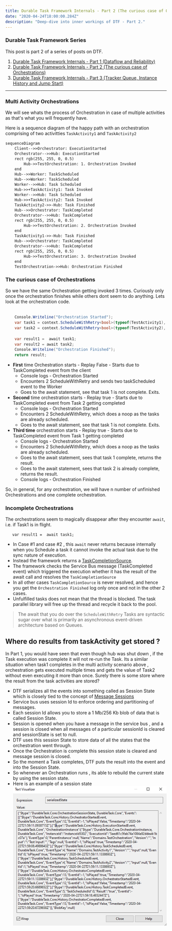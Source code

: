 ```yaml
---
title: Durable Task Framework Internals - Part 2 (The curious case of Orchestrations)
date: "2020-04-24T18:00:00.284Z"
description: "Deep-dive into inner workings of DTF - Part 2."
---
```

### Durable Task Framework Series
This post is part 2 of a series of posts on DTF.
1. [Durable Task Framework Internals - Part 1 (Dataflow and Reliability)](https://abhikmitra.github.io/blog/durable-task/)
2. [Durable Task Framework Internals - Part 2 (The curious case of Orchestrations)](https://abhikmitra.github.io/blog/durable-task-2/)
3. [Durable Task Framework Internals - Part 3 (Tracker Queue, Instance History and Jump Start)](https://abhikmitra.github.io/blog/durable-task-3/)

---
 
### Multi Activity Orchestrations

We will see whats the process of  Orchestration in case of multiple activities as that's what you will frequently have.

Here is a sequence diagram of the happy path with an orchestration comprising of two activitties `TaskActivity1` and `TaskActivity2`

```mermaid
sequenceDiagram
    Client-->>Orchestrator: ExecutionStarted
    Orchestrator-->>Hub: ExecutionStarted
    rect rgb(255, 255, 0, 0.5)
        Hub->>TestOrchestration: 1. Orchestration Invoked
    end
    Hub-->>Worker: TaskScheduled
    Hub-->>Worker: TaskScheduled
    Worker-->>Hub: Task Scheduled
    Hub->>+TaskActivity1: Task Invoked 
    Worker-->>Hub: Task Scheduled
    Hub->>+TaskActivity2: Task Invoked
    TaskActivity2->>-Hub: Task Finished
    Hub-->>Orchestrator: TaskCompleted
    Orchestrator-->>Hub: TaskCompleted
    rect rgb(255, 255, 0, 0.5)
        Hub->>TestOrchestration: 2. Orchestration Invoked
    end
    TaskActivity1->>-Hub: Task Finished
    Hub-->>Orchestrator: TaskCompleted
    Orchestrator-->>Hub: TaskCompleted
    rect rgb(255, 255, 0, 0.5)
        Hub->>TestOrchestration: 3. Orchestration Invoked
    end
    TestOrchestration->>Hub: Orchestration Finished
```
### The curious case of Orchestrations 
So we have  the same Orchestration getting invoked 3 times. Curiously only once the orchestration finishes while others dont seem to do anything.
Lets look at the orchestration code.
```C#

    Console.Writeline("Orchestration Started");
    var task1 = context.ScheduleWithRetry<bool>(typeof(TestActivity1), options, "Test Input1");
    var task2 = context.ScheduleWithRetry<bool>(typeof(TestActivity2), options, "Test Input2");

    var result1 =  await task1;
    var result2 = await task2;
    Console.Writeline("Orchestration Finished");
    return result;
```

- **First** time Orchestration starts - Replay False - Starts due to TaskCompleted event from the client
    - Console logs - Orchestration Started
    - Encounters 2 ScheduleWithRetry and sends two taskScheduled event to the Worker
    - Goes to the await statement, see that task 1 is not complete. Exits.
- **Second** time orchestration starts - Replay true - Starts due to TaskCompleted event from Task 2 getting completed
    - Console logs - Orchestration Started
    - Encounters 2 ScheduleWithRetry, which does a noop as the tasks are already scheduled.
    - Goes to the await statement, see that task 1 is not complete. Exits.
- **Third time** orchestration starts - Replay true - Starts due to TaskCompleted event from Task 1 getting completed
    - Console logs - Orchestration Started
    - Encounters 2 ScheduleWithRetry, which does a noop as the tasks are already scheduled.
    - Goes to the await statement, sees that task 1 complete, returns the result.
    - Goes to the await statement, sees that task 2 is already complete, returns the result.
    - Console logs - Orchestration Finished

So, in general, for any orchestration, we will have n number of unfinished Orchestrations and one complete orchestration.

### Incomplete Orchestrations

The orchestrations seem to magically disappear after they encounter `await`, i.e. if Task1 is in flight.
```
   var result1 =  await task1;
```

- In Case #1 and case #2 , this `await` never returns because internally when you Schedule a task it cannot invoke the actual task due to the sync nature of execution.
- Instead the framework returns a [TaskCompletionSource](https://docs.microsoft.com/en-us/dotnet/api/system.threading.tasks.taskcompletionsource-1?view=netframework-4.8).
- The framework checks the Service Bus message (TaskCompleted event) which triggered the execution whether it has the result of the await call and resolves the `TaskCompletionSource`
- In all other cases `TaskCompletionSource` is never resolved, and hence you get the `Orchestration Finished` log only once and not in the other 2 cases.
- Unfulfilled tasks does not mean that the thread is blocked. The task parallel library will free up the thread and recycle it back to the pool.

> The await that you do over the `ScheduleWithRetry` Tasks are syntactic sugar over what is primarily an asynchronous event-driven architecture based on Queues.

## Where do results from taskActivity get stored ?

In Part 1, you would have seen that even though hub was shut down , if the Task  execution was complete it will not re-run the Task. Its a similar situation when task1 completes in the multi activity scenario above , orchestration gets executed multiple times and gets the value of Task2 without even executing it more than once. Surely there is some store where the result from the task activities are stored?

- DTF serializes all the events into something called as Session State which is closely tied to the concept of [Message Sessions](https://docs.microsoft.com/en-us/azure/service-bus-messaging/message-sessions)
- Service bus uses session Id to enforce ordering and partitioning of messages.
- Each session Id allows you to store a 1 Mb/256 Kb blob of data that is called Session State.
- Session is opened when you have a message in the service bus , and a session is closed when all messages of a particular sessionId is cleared and sessionState is set to null.
- DTF uses this session State to store data of all the states that the orchestration went through.
- Once the Orchestration is complete this session state is cleared and message session is closed.
- So the moment a Task completes, DTF puts the result into the event and into the Session State.
- So whenever an Orchestration runs , its able to rebuild the current state by using the session state.
- Here is an example of a session state ![Serialized state](./serializedState.PNG)